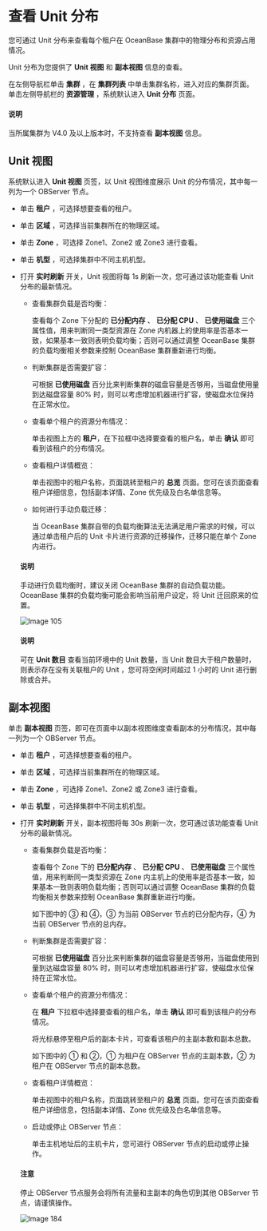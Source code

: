 # 查看 Unit 分布

您可通过 Unit 分布来查看每个租户在 OceanBase 集群中的物理分布和资源占用情况。

Unit 分布为您提供了 **Unit 视图** 和 **副本视图** 信息的查看。

在左侧导航栏单击 **集群** ，在 **集群列表** 中单击集群名称，进入对应的集群页面。单击左侧导航栏的 **资源管理** ，系统默认进入 **Unit 分布** 页面。

  <main id="notice" type='explain'>
    <h4>说明</h4>
    <p>当所属集群为 V4.0 及以上版本时，不支持查看 <strong>副本视图</strong> 信息。</p>
  </main>

## Unit 视图

系统默认进入 **Unit 视图** 页签，以 Unit 视图维度展示 Unit 的分布情况，其中每一列为一个 OBServer 节点。

* 单击 **租户** ，可选择想要查看的租户。

* 单击 **区域** ，可选择当前集群所在的物理区域。

* 单击 **Zone** ，可选择 Zone1、Zone2 或 Zone3 进行查看。

* 单击 **机型** ，可选择集群中不同主机机型。

* 打开 **实时刷新** 开关，Unit 视图将每 1s 刷新一次，您可通过该功能查看 Unit 分布的最新情况。

  * 查看集群负载是否均衡：

    查看每个 Zone 下分配的 **已分配内存** 、 **已分配 CPU** 、 **已使用磁盘** 三个属性值，用来判断同一类型资源在 Zone 内机器上的使用率是否基本一致，如果基本一致则表明负载均衡；否则可以通过调整 OceanBase 集群的负载均衡相关参数来控制 OceanBase 集群重新进行均衡。

  * 判断集群是否需要扩容：

    可根据 **已使用磁盘** 百分比来判断集群的磁盘容量是否够用，当磁盘使用量到达磁盘容量 80% 时，则可以考虑增加机器进行扩容，使磁盘水位保持在正常水位。

  * 查看单个租户的资源分布情况：

    单击视图上方的 **租户**，在下拉框中选择要查看的租户名，单击 **确认** 即可看到该租户的分布情况。

  * 查看租户详情概览：

    单击视图中的租户名称，页面跳转至租户的 **总览** 页面。您可在该页面查看租户详细信息，包括副本详情、Zone 优先级及白名单信息等。

  * 如何进行手动负载迁移：

    当 OceanBase 集群自带的负载均衡算法无法满足用户需求的时候，可以通过单击租户后的 Unit 卡片进行资源的迁移操作，迁移只能在单个 Zone 内进行。

  <main id="notice" type='explain'>
    <h4>说明</h4>
    <p>手动进行负载均衡时，建议关闭 OceanBase 集群的自动负载功能。OceanBase 集群的负载均衡可能会影响当前用户设定，将 Unit 迁回原来的位置。</p>
  </main>

  ![Image 105](https://obbusiness-private.oss-cn-shanghai.aliyuncs.com/doc/img/ocp/401/Unit%E8%A7%86%E5%9B%BE1.png)
  
  <main id="notice" type='explain'>
    <h4>说明</h4>
    <p>可在 <strong>Unit 数目</strong> 查看当前环境中的 Unit 数量，当 Unit 数目大于租户数量时，则表示存在没有关联租户的 Unit ，您可将空闲时间超过 1 小时的 Unit 进行删除或合并。</p>
  </main>

## 副本视图

单击 **副本视图** 页签，即可在页面中以副本视图维度查看副本的分布情况，其中每一列为一个 OBServer 节点。

* 单击 **租户** ，可选择想要查看的租户。

* 单击 **区域** ，可选择当前集群所在的物理区域。

* 单击 **Zone** ，可选择 Zone1、Zone2 或 Zone3 进行查看。

* 单击 **机型** ，可选择集群中不同主机机型。

* 打开 **实时刷新** 开关，副本视图将每 30s 刷新一次，您可通过该功能查看 Unit 分布的最新情况。

  * 查看集群负载是否均衡：

    查看每个 Zone 下的 **已分配内存** 、 **已分配 CPU** 、 **已使用磁盘** 三个属性值，用来判断同一类型资源在 Zone 内主机上的使用率是否基本一致，如果基本一致则表明负载均衡；否则可以通过调整 OceanBase 集群的负载均衡相关参数来控制 OceanBase 集群重新进行均衡。

    如下图中的 ③ 和 ④，③ 为当前 OBServer 节点的已分配内存，④ 为当前 OBServer 节点的总内存。

  * 判断集群是否需要扩容：

    可根据 **已使用磁盘** 百分比来判断集群的磁盘容量是否够用，当磁盘使用到量到达磁盘容量 80% 时，则可以考虑增加机器进行扩容，使磁盘水位保持在正常水位。

  * 查看单个租户的资源分布情况：

    在 **租户** 下拉框中选择要查看的租户名，单击 **确认** 即可看到该租户的分布情况。

    将光标悬停至租户后的副本卡片，可查看该租户的主副本数和副本总数。

    如下图中的 ① 和 ②，① 为租户在 OBServer 节点的主副本数，② 为租户在 OBServer 节点的副本总数。

  * 查看租户详情概览：

    单击视图中的租户名称，页面跳转至租户的 **总览** 页面。您可在该页面查看租户详细信息，包括副本详情、Zone 优先级及白名单信息等。

  * 启动或停止 OBServer 节点：

    单击主机地址后的主机卡片，您可进行 OBServer 节点的启动或停止操作。

  <main id="notice" type='notice'>
    <h4>注意</h4>
    <p>停止 OBServer 节点服务会将所有流量和主副本的角色切到其他 OBServer 节点，请谨慎操作。</p>
  </main>

  ![Image 184](https://help-static-aliyun-doc.aliyuncs.com/assets/img/zh-CN/7548099461/p429893.png)
  
